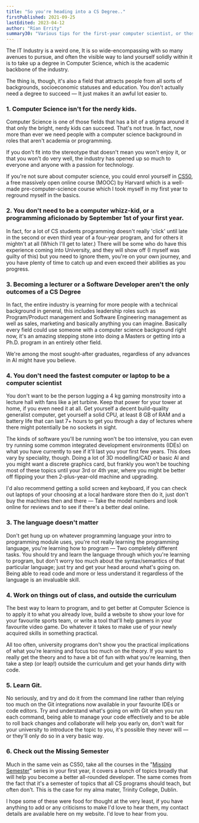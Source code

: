 ```yaml
---
title: "So you're heading into a CS Degree.."
firstPublished: 2021-09-25
lastEdited: 2023-04-12
author: "Rían Errity"
summary30: "Various tips for the first-year computer scientist, or those thinking of taking up a degree in computer science or related fields. If you hate listicles you better sit this one out."
---
```

The IT Industry is a weird one, It is so wide-encompassing with so many avenues to pursue, and often the visible way to land yourself solidly within it is to take up a degree in Computer Science, which is the academic backbone of the industry. 

The thing is, though, it's also a field that attracts people from all sorts of backgrounds, socioeconomic statuses and education. You don't actually need a degree to succeed — It just makes it an awful lot easier to. 

### 1. Computer Science isn't for the nerdy kids. 

Computer Science is one of those fields that has a bit of a stigma around it that only the bright, nerdy kids can succeed. That's not true. In fact, now more than ever we need people with a computer science background in roles that aren't academia or programming. 

If you don't fit into the stereotype that doesn't mean you won't enjoy it, or that you won't do very well, the industry has opened up so much to everyone and anyone with a passion for technology.

If you're not sure about computer science, you could enrol yourself in [CS50](https://pll.harvard.edu/course/cs50-introduction-computer-science?delta=0), a free massively open online course (MOOC) by Harvard which is a well-made pre-computer-science course which I took myself in my first year to reground myself in the basics. 

### 2. You don't need to be a computer whizz-kid, or a programming aficionado by September 1st of your first year. 

In fact, for a lot of CS students programming doesn't really 'click' until late in the second or even third year of a four-year program, and for others it mightn't at all (Which I'll get to later.) There will be some who do have this experience coming into University, and they will show off (I myself was guilty of this) but you need to ignore them, you're on your own journey, and you have plenty of time to catch up and even exceed their abilities as you progress. 
  
### 3. Becoming a lecturer or a Software Developer aren't the only outcomes of a CS Degree

In fact, the entire industry is yearning for more people with a technical background in general, this includes leadership roles such as Program/Product management and Software Engineering management as well as sales, marketing and basically anything you can imagine. Basically every field could use someone with a computer science background right now, it's an amazing stepping stone into doing a Masters or getting into a Ph.D. program in an entirely other field. 

We're among the most sought-after graduates, regardless of any advances in AI might have you believe. 
  
### 4. You don't need the fastest computer or laptop to be a computer scientist

You don't want to be the person lugging a 4 kg gaming monstrosity into a lecture hall with fans like a jet turbine. Keep that power for your tower at home, if you even need it at all. Get yourself a decent build-quality generalist computer, get yourself a solid CPU, at least 8 GB of RAM and a battery life that can last 7+ hours to get you through a day of lectures where there might potentially be no sockets in sight. 

The kinds of software you'll be running won't be too intensive, you can even try running some common integrated development environments (IDEs) on what you have currently to see if it'll last you your first few years. This does vary by speciality, though. Doing a lot of 3D modelling/CAD or basic AI and you might want a discrete graphics card, but frankly you won't be touching most of these topics until your 3rd or 4th year, where you might be better off flipping your then 2-plus-year-old machine and upgrading. 

I'd also recommend getting a solid screen and keyboard, if you can check out laptops of your choosing at a local hardware store then do it, just don't buy the machines then and there — Take the model numbers and look online for reviews and to see if there's a better deal online. 

### 3. The language doesn't matter

Don't get hung up on whatever programming language your intro to programming module uses, you're not really learning the programming language, you're learning how to program — Two completely different tasks. You should try and learn the language through which you're learning to program, but don't worry too much about the syntax/semantics of that particular language; just try and get your head around what's going on. Being able to read code and more or less understand it regardless of the language is an invaluable skill.

### 4. Work on things out of class, and outside the curriculum 

The best way to learn to program, and to get better at Computer Science is to apply it to what you already love, build a website to show your love for your favourite sports team, or write a tool that'll help gamers in your favourite video game. Do whatever it takes to make use of your newly acquired skills in something practical.

All too often, university programs don't show you the practical implications of what you're learning and focus too much on the theory. If you want to really get the theory and to have a bit of fun with what you're learning, then take a step (or leap!) outside the curriculum and get your hands dirty with code. 

### 5. Learn Git. 

No seriously, and try and do it from the command line rather than relying too much on the Git integrations now available in your favourite IDEs or code editors. Try and understand what's going on with Git when you run each command, being able to manage your code effectively and to be able to roll back changes and collaborate will help you early on, don't wait for your university to introduce the topic to you, it's possible they never will — or they'll only do so in a very basic way. 

### 6. Check out the Missing Semester

Much in the same vein as CS50, take all the courses in the "[Missing Semester](https://missing.csail.mit.edu/)" series in your first year, it covers a bunch of topics broadly that will help you become a better all-rounded developer. The same comes from the fact that it's a semester of topics that all CS programs should teach, but often don't. This is the case for my alma mater, Trinity College, Dublin. 

I hope some of these were food for thought at the very least, if you have anything to add or any criticisms to make I'd love to hear them, my contact details are available here on my website. I'd love to hear from you. 